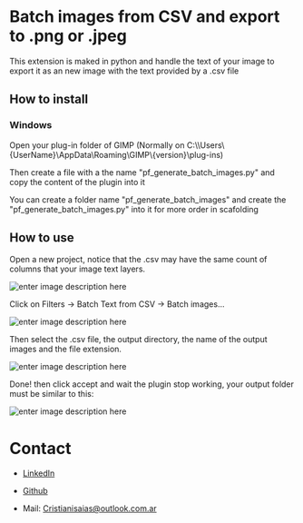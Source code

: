 
# Batch images from CSV and export to .png or .jpeg

This extension is maked in python and handle the text of your image to export it as an new image with the text provided by a .csv file

## How to install

### Windows

Open your plug-in folder of GIMP (Normally on C:\\\\Users\\{UserName}\\AppData\\Roaming\\GIMP\\{version}\\plug-ins)

Then create a file with a the name "pf_generate_batch_images.py" and copy the content of the plugin into it

You can create a folder name "pf_generate_batch_images" and create the "pf_generate_batch_images.py" into it for more order in scafolding

## How to use

Open a new project, notice that the .csv may have the same count of columns that your image text layers.

![enter image description here](https://i.ibb.co/HBtwPgr/batchimage1.png)

Click on Filters -> Batch Text from CSV -> Batch images...

![enter image description here](https://i.ibb.co/gVQS1M6/batchimage1.png)

Then select the .csv file, the output directory, the name of the output images and the file extension.

![enter image description here](https://i.ibb.co/s35svkX/batchimage13.png)

Done! then click accept and wait the plugin stop working, your output folder must be similar to this:

![enter image description here](https://i.ibb.co/PzZ35pF/batchimage23.png)

# Contact

- [LinkedIn](https://www.linkedin.com/feed/)

- [Github](https://github.com/Greglib23)

- Mail: <Cristianisaias@outlook.com.ar>
